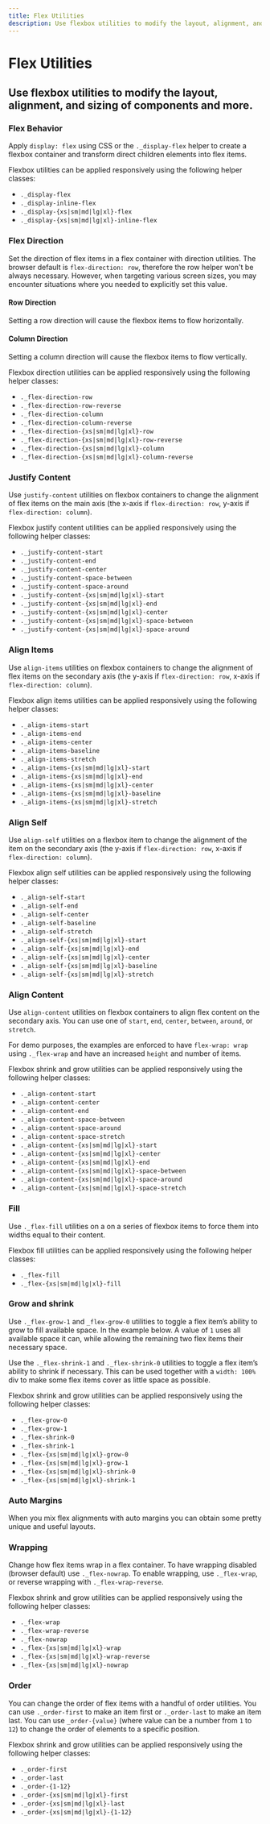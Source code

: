 ```yaml
---
title: Flex Utilities
description: Use flexbox utilities to modify the layout, alignment, and sizing of components and more. 
---
```


<script setup>
import * as examples from './examples';
</script>

# Flex Utilities

## Use flexbox utilities to modify the layout, alignment, and sizing of components and more. 

### Flex Behavior
Apply `display: flex` using CSS or the `._display-flex` helper to create a flexbox container and transform direct children elements into flex items. 

<example type="flex" :component="examples.FlexExample" :html="examples.FlexExampleHTML"></example>

<example type="flex" :component="examples.FlexInlineFlexExample" :html="examples.FlexInlineFlexExampleHTML"></example>

Flexbox utilities can be applied responsively using the following helper classes:

- `._display-flex`
- `._display-inline-flex`
- `._display-{xs|sm|md|lg|xl}-flex`
- `._display-{xs|sm|md|lg|xl}-inline-flex`

### Flex Direction
Set the direction of flex items in a flex container with direction utilities. The browser default is `flex-direction: row`, therefore the row helper won't be always necessary. However, when targeting various screen sizes, you may encounter situations where you needed to explicitly set this value.

#### Row Direction
Setting a row direction will cause the flexbox items to flow horizontally.

<example type="flex" :component="examples.FlexDirectionRowExample" :html="examples.FlexDirectionRowExampleHTML"></example>

#### Column Direction
Setting a column direction will cause the flexbox items to flow vertically.

<example type="flex" :component="examples.FlexDirectionColumnExample" :html="examples.FlexDirectionColumnExampleHTML"></example>

Flexbox direction utilities can be applied responsively using the following helper classes:

- `._flex-direction-row`
- `._flex-direction-row-reverse`
- `._flex-direction-column`
- `._flex-direction-column-reverse`
- `._flex-direction-{xs|sm|md|lg|xl}-row`
- `._flex-direction-{xs|sm|md|lg|xl}-row-reverse`
- `._flex-direction-{xs|sm|md|lg|xl}-column`
- `._flex-direction-{xs|sm|md|lg|xl}-column-reverse`


### Justify Content
Use `justify-content` utilities on flexbox containers to change the alignment of flex items on the main axis (the x-axis if `flex-direction: row`, y-axis if `flex-direction: column`).

<example type="flex" :component="examples.FlexJustifyContentExample" :html="examples.FlexJustifyContentExampleHTML"></example>

Flexbox justify content utilities can be applied responsively using the following helper classes:

- `._justify-content-start`
- `._justify-content-end`
- `._justify-content-center`
- `._justify-content-space-between`
- `._justify-content-space-around`
- `._justify-content-{xs|sm|md|lg|xl}-start`
- `._justify-content-{xs|sm|md|lg|xl}-end`
- `._justify-content-{xs|sm|md|lg|xl}-center`
- `._justify-content-{xs|sm|md|lg|xl}-space-between`
- `._justify-content-{xs|sm|md|lg|xl}-space-around`

### Align Items
Use `align-items` utilities on flexbox containers to change the alignment of flex items on the secondary axis (the y-axis if `flex-direction: row`, x-axis if `flex-direction: column`).

<example type="flex" :component="examples.FlexAlignItemsExample" :html="examples.FlexAlignItemsExampleHTML"></example>

Flexbox align items utilities can be applied responsively using the following helper classes:

- `._align-items-start`
- `._align-items-end`
- `._align-items-center`
- `._align-items-baseline`
- `._align-items-stretch`
- `._align-items-{xs|sm|md|lg|xl}-start`
- `._align-items-{xs|sm|md|lg|xl}-end`
- `._align-items-{xs|sm|md|lg|xl}-center`
- `._align-items-{xs|sm|md|lg|xl}-baseline`
- `._align-items-{xs|sm|md|lg|xl}-stretch`

### Align Self
Use `align-self` utilities on a flexbox item to change the alignment of the item on the secondary axis (the y-axis if `flex-direction: row`, x-axis if `flex-direction: column`).

<example type="flex -tall" :component="examples.FlexAlignSelfExample" :html="examples.FlexAlignSelfExampleHTML"></example>

Flexbox align self utilities can be applied responsively using the following helper classes:

- `._align-self-start`
- `._align-self-end`
- `._align-self-center`
- `._align-self-baseline`
- `._align-self-stretch`
- `._align-self-{xs|sm|md|lg|xl}-start`
- `._align-self-{xs|sm|md|lg|xl}-end`
- `._align-self-{xs|sm|md|lg|xl}-center`
- `._align-self-{xs|sm|md|lg|xl}-baseline`
- `._align-self-{xs|sm|md|lg|xl}-stretch`


### Align Content
Use `align-content` utilities on flexbox containers to align flex content on the secondary axis. You can use one of `start`, `end`, `center`, `between`, `around`, or `stretch`.

For demo purposes, the examples are enforced to have `flex-wrap: wrap` using `._flex-wrap` and have an increased `height` and number of items.

<example type="flex -tall" :component="examples.FlexAlignContentExample" :html="examples.FlexAlignContentExampleHTML"></example>

Flexbox shrink and grow utilities can be applied responsively using the following helper classes:

- `._align-content-start`
- `._align-content-center`
- `._align-content-end`
- `._align-content-space-between`
- `._align-content-space-around`
- `._align-content-space-stretch`
- `._align-content-{xs|sm|md|lg|xl}-start`
- `._align-content-{xs|sm|md|lg|xl}-center`
- `._align-content-{xs|sm|md|lg|xl}-end`
- `._align-content-{xs|sm|md|lg|xl}-space-between`
- `._align-content-{xs|sm|md|lg|xl}-space-around`
- `._align-content-{xs|sm|md|lg|xl}-space-stretch`

### Fill
Use `._flex-fill` utilities on a on a series of flexbox items to force them into widths equal to their content.

<example type="flex" :component="examples.FlexFillExample" :html="examples.FlexFillExampleHTML"></example>

Flexbox fill utilities can be applied responsively using the following helper classes:

- `._flex-fill`
- `._flex-{xs|sm|md|lg|xl}-fill`

### Grow and shrink
Use `._flex-grow-1` and `_flex-grow-0` utilities to toggle a flex item’s ability to grow to fill available space. In the example below. A value of `1` uses all available space it can, while allowing the remaining two flex items their necessary space.

<example type="flex" :component="examples.FlexGrowExample" :html="examples.FlexGrowExampleHTML"></example>

Use the `._flex-shrink-1` and `._flex-shrink-0` utilities to toggle a flex item’s ability to shrink if necessary. This can be used together with a `width: 100%` div to make some flex items cover as little space as possible.

<example type="flex" :component="examples.FlexShrinkExample" :html="examples.FlexShrinkExampleHTML"></example>

Flexbox shrink and grow utilities can be applied responsively using the following helper classes:

- `._flex-grow-0`
- `._flex-grow-1`
- `._flex-shrink-0`
- `._flex-shrink-1`
- `._flex-{xs|sm|md|lg|xl}-grow-0`
- `._flex-{xs|sm|md|lg|xl}-grow-1`
- `._flex-{xs|sm|md|lg|xl}-shrink-0`
- `._flex-{xs|sm|md|lg|xl}-shrink-1`

### Auto Margins
When you mix flex alignments with auto margins you can obtain some pretty unique and useful layouts.

<example type="flex" :component="examples.FlexMarginAutoExample" :html="examples.FlexMarginAutoExampleHTML"></example>

### Wrapping
Change how flex items wrap in a flex container. To have wrapping disabled (browser default) use `._flex-nowrap`. To enable wrapping, use `._flex-wrap`, or reverse wrapping with `._flex-wrap-reverse`.

<example type="flex" :component="examples.FlexWrapExample" :html="examples.FlexWrapExampleHTML"></example>

Flexbox shrink and grow utilities can be applied responsively using the following helper classes:

- `._flex-wrap`
- `._flex-wrap-reverse`
- `._flex-nowrap`
- `._flex-{xs|sm|md|lg|xl}-wrap`
- `._flex-{xs|sm|md|lg|xl}-wrap-reverse`
- `._flex-{xs|sm|md|lg|xl}-nowrap`

### Order
You can change the order of flex items with a handful of order utilities. You can use `._order-first` to make an item first or `._order-last` to make an item last. You can use `_order-{value}` (where value can be a number from `1` to `12`) to change the order of elements to a specific position.

<example type="flex" :component="examples.FlexOrderExample" :html="examples.FlexOrderExampleHTML"></example>

Flexbox shrink and grow utilities can be applied responsively using the following helper classes:

- `._order-first`
- `._order-last`
- `._order-{1-12}`<span/>
- `._order-{xs|sm|md|lg|xl}-first`
- `._order-{xs|sm|md|lg|xl}-last`
- `._order-{xs|sm|md|lg|xl}-{1-12}`<span/>
